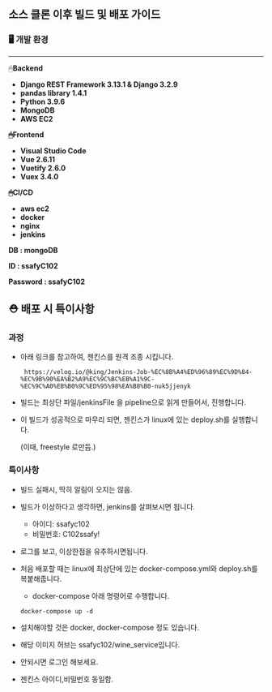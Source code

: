 ## 소스 클론 이후 빌드 및 배포 가이드



### 🖥️ 개발 환경

------

🖱**Backend**

- **Django REST Framework 3.13.1 & Django 3.2.9**
- **pandas library 1.4.1**
- **Python 3.9.6**
- **MongoDB**
- **AWS EC2**

**🖱Frontend**

- **Visual Studio Code**
- **Vue 2.6.11**
- **Vuetify 2.6.0**
- **Vuex 3.4.0**

**🖱CI/CD**

- **aws ec2**
- **docker**
- **nginx**
- **jenkins**



**DB : mongoDB**

**ID : ssafyC102**

**Password : ssafyC102**



## ⛑ 배포 시 특이사항

### 과정

- 아래 링크를 참고하여, 젠킨스를 원격 조종 시킵니다.

  ```
   https://velog.io/@king/Jenkins-Job-%EC%8B%A4%ED%96%89%EC%9D%84-%EC%9B%90%EA%B2%A9%EC%9C%BC%EB%A1%9C-%EC%9C%A0%EB%B0%9C%ED%95%98%EA%B8%B0-nuk5jjenyk
  ```



- 빌드는 최상단 파일/jenkinsFile 을 pipeline으로 읽게 만들어서, 진행합니다.



- 이 빌드가 성공적으로 마무리 되면,  젠킨스가 linux에 있는 deploy.sh를 실행합니다.

  (이때, freestyle 로만듬.)





### 특이사항

- 빌드 실패시, 딱히 알림이 오지는 않음.

- 빌드가 이상하다고 생각하면, jenkins를 살펴보시면 됩니다. 

  -  아이디: ssafyc102
  -  비밀번호: C102ssafy!

- 로그를 보고, 이상한점을 유추하시면됩니다.

- 처음 배포할 때는 linux에 최상단에 있는 docker-compose.yml와 deploy.sh를 복붙해줍니다.

  - docker-compose 아래 명령어로 수행합니다.

  ```
  docker-compose up -d
  ```

- 설치해야할 것은 docker, docker-compose 정도 있습니다.

-  해당 이미지 허브는 ssafyc102/wine_service입니다.

  - 안되시면 로그인 해보세요.


  - 젠킨스 아이디,비밀번호 동일함.
